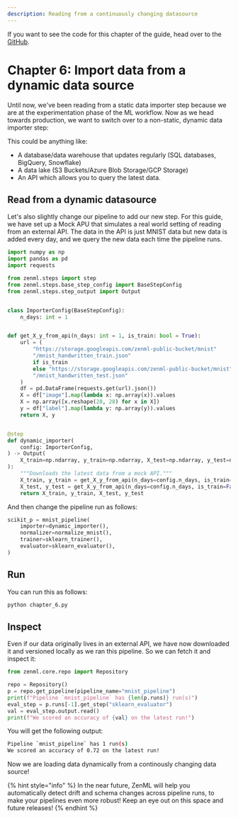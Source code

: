 ```yaml
---
description: Reading from a continuously changing datasource
---
```


If you want to see the code for this chapter of the guide, head over to the [GitHub](https://github.com/zenml-io/zenml/tree/main/examples/low_level_guide/chapter_6.py).

# Chapter 6: Import data from a dynamic data source

Until now, we've been reading from a static data importer step because we are at the experimentation phase of the ML workflow. Now as we head towards production, we want to switch over to a non-static, dynamic data importer step:

This could be anything like:

* A database/data warehouse that updates regularly (SQL databases, BigQuery, Snowflake)
* A data lake (S3 Buckets/Azure Blob Storage/GCP Storage)
* An API which allows you to query the latest data.

## Read from a dynamic datasource

Let's also slightly change our pipeline to add our new step. For this guide, we have set up a Mock APU that simulates a real world setting of reading from an external API. The data in the API is just MNIST data but new data is added every day, and we query the new data each time the pipeline runs.

```python
import numpy as np
import pandas as pd
import requests

from zenml.steps import step
from zenml.steps.base_step_config import BaseStepConfig
from zenml.steps.step_output import Output


class ImporterConfig(BaseStepConfig):
    n_days: int = 1


def get_X_y_from_api(n_days: int = 1, is_train: bool = True):
    url = (
        "https://storage.googleapis.com/zenml-public-bucket/mnist"
        "/mnist_handwritten_train.json"
        if is_train
        else "https://storage.googleapis.com/zenml-public-bucket/mnist"
        "/mnist_handwritten_test.json"
    )
    df = pd.DataFrame(requests.get(url).json())
    X = df["image"].map(lambda x: np.array(x)).values
    X = np.array([x.reshape(28, 28) for x in X])
    y = df["label"].map(lambda y: np.array(y)).values
    return X, y


@step
def dynamic_importer(
    config: ImporterConfig,
) -> Output(
    X_train=np.ndarray, y_train=np.ndarray, X_test=np.ndarray, y_test=np.ndarray
):
    """Downloads the latest data from a mock API."""
    X_train, y_train = get_X_y_from_api(n_days=config.n_days, is_train=True)
    X_test, y_test = get_X_y_from_api(n_days=config.n_days, is_train=False)
    return X_train, y_train, X_test, y_test
```

And then change the pipeline run as follows:

```python
scikit_p = mnist_pipeline(
    importer=dynamic_importer(),
    normalizer=normalize_mnist(),
    trainer=sklearn_trainer(),
    evaluator=sklearn_evaluator(),
)
```

## Run
You can run this as follows:

```python
python chapter_6.py
```

## Inspect 

Even if our data originally lives in an external API, we have now downloaded it and versioned locally as we ran this pipeline. So we can fetch it and inspect it:

```python
from zenml.core.repo import Repository

repo = Repository()
p = repo.get_pipeline(pipeline_name="mnist_pipeline")
print(f"Pipeline `mnist_pipeline` has {len(p.runs)} run(s)")
eval_step = p.runs[-1].get_step("sklearn_evaluator")
val = eval_step.output.read()
print(f"We scored an accuracy of {val} on the latest run!")
```

You will get the following output:

```bash
Pipeline `mnist_pipeline` has 1 run(s)
We scored an accuracy of 0.72 on the latest run!
```

Now we are loading data dynamically from a continously changing data source!

{% hint style="info" %}
In the near future, ZenML will help you automatically detect drift and schema changes across pipeline runs, to make your pipelines even more robust! Keep an eye out on this space and future releases!
{% endhint %}